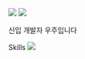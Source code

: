 <a href="https://backup-study.tistory.com/" target="_blank"><img src="https://img.shields.io/badge/Blog-ffffff?style=flat-square&logo=tistory&logoColor=000000"/></a>
<a href="mailto:deppsd0@gmail.com"><img src="https://img.shields.io/badge/deppsd0@gmail.com-ffffff?style=flat-square&logo=Gmail&logoColor=EA4335"/></a><br>

신입 개발자 우주입니다


Skills
<img src="https://img.shields.io/badge/JAVA-007396?style=for-the-badge&logo=java&logoColor=white">

<!--
**juyayeah/juyayeah** is a ✨ _special_ ✨ repository because its `README.md` (this file) appears on your GitHub profile.

Here are some ideas to get you started:

- 🔭 I’m currently working on ...
- 🌱 I’m currently learning ...
- 👯 I’m looking to collaborate on ...
- 🤔 I’m looking for help with ...
- 💬 Ask me about ...
- 📫 How to reach me: ...
- 😄 Pronouns: ...
- ⚡ Fun fact: ...
-->
